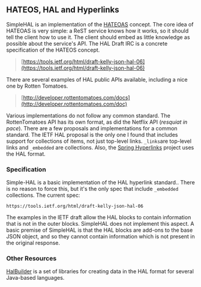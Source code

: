 ## HATEOS, HAL and Hyperlinks

SimpleHAL is an implementation of the [HATEOAS](http://en.wikipedia.org/wiki/HATEOAS) concept. 
The core idea of HATEOAS is very simple: a ReST service knows how it works, so it should tell the client how to use it. The client should embed as little knowledge as possible about the service's API.
The HAL Draft IRC is a concrete specification of the HATEOS concept. 

> [https://tools.ietf.org/html/draft-kelly-json-hal-06](https://tools.ietf.org/html/draft-kelly-json-hal-06)

There are several examples of HAL public APIs available, including a nice one by Rotten Tomatoes.

> [http://developer.rottentomatoes.com/docs](http://developer.rottentomatoes.com/doc)

Various implementations do not follow any common standard. The RottenTomatoes API has its own format, as did the Netflix API (_resquiat in pace_).
There are a few proposals and implementations for a common standard. 
The IETF HAL proposal is the only one I found that includes support for collections of items, not just top-level links. `_links`are top-level links and `_embedded` are collections.
Also, the [Spring Hyperlinks](http://spring.io/guides/gs/rest-hateoas/) project uses the HAL format.

### Specification
Simple-HAL is a basic implementation of the HAL hyperlink standard.. 
There is no reason to force this, but it's the only spec that include `_embedded` collections.
The current spec:

```
https://tools.ietf.org/html/draft-kelly-json-hal-06
```

The examples in the IETF draft allow the HAL blocks to contain information that is not in the outer blocks. SimpleHAL does not implement this aspect. A basic premise of SimpleHAL is that the HAL blocks are add-ons to the base JSON object, and so they cannot contain information which is not present in the original response. 

### Other Resources
[HalBuilder](https://github.com/HalBuilder) is a set of libraries for creating data in the HAL format for several Java-based languages.





